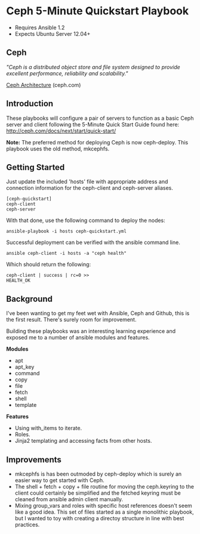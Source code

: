 Ceph 5-Minute Quickstart Playbook
=================================

* Requires Ansible 1.2
* Expects Ubuntu Server 12.04+

Ceph
----

_"Ceph is a distributed object store and file system designed to provide excellent performance, reliability and scalability."_

[Ceph Architecture](http://ceph.com/docs/master/architecture/) (ceph.com)

Introduction
------------

These playbooks will configure a pair of servers to function as a basic Ceph server and client following the 5-Minute Quick Start Guide found here: http://ceph.com/docs/next/start/quick-start/

**Note:** The preferred method for deploying Ceph is now ceph-deploy. This playbook uses the old method, mkcephfs.

Getting Started
---------------

Just update the included 'hosts' file with appropriate address and connection information for the ceph-client and ceph-server aliases.

    [ceph-quickstart]
    ceph-client
    ceph-server

With that done, use the following command to deploy the nodes:

    ansible-playbook -i hosts ceph-quickstart.yml

Successful deployment can be verified with the ansible command line.

    ansible ceph-client -i hosts -a "ceph health"

Which should return the following:

    ceph-client | success | rc=0 >>
    HEALTH_OK

Background
----------

I've been wanting to get my feet wet with Ansible, Ceph and Github, this is the first result. There's surely room for improvement.

Building these playbooks was an interesting learning experience and exposed me to a number of ansible modules and features.

**Modules**

* apt
* apt_key
* command
* copy
* file
* fetch
* shell
* template

**Features**

* Using with_items to iterate.
* Roles.
* Jinja2 templating and accessing facts from other hosts.

Improvements
------------

* mkcephfs is has been outmoded by ceph-deploy which is surely an easier way to get started with Ceph. 
* The shell + fetch + copy + file routine for moving the ceph.keyring to the client could certainly be simplified and the fetched keyring must be cleaned from ansible admin client manually.
* Mixing group_vars and roles with specific host references doesn't seem like a good idea.  This set of files started as a single monolithic playbook, but I wanted to toy with creating a directoy structure in line with best practices.
